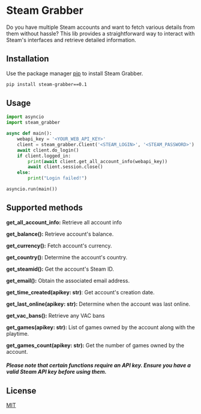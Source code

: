 # Steam Grabber

Do you have multiple Steam accounts and want to fetch various details from them without hassle? This lib provides a straightforward way to interact with Steam's interfaces and retrieve detailed information.

## Installation

Use the package manager [pip](https://pip.pypa.io/en/stable/) to install Steam Grabber.

```bash
pip install steam-grabber==0.1
```

## Usage

```python
import asyncio
import steam_grabber

async def main():
    webapi_key = '<YOUR_WEB_API_KEY>'
    client = steam_grabber.Client('<STEAM_LOGIN>', '<STEAM_PASSWORD>')
    await client.do_login()
    if client.logged_in:
        print(await client.get_all_account_info(webapi_key))
        await client.session.close()
    else:
        print("Login failed!")

asyncio.run(main())
```

## Supported methods 

**get_all_account_info:** Retrieve all account info

**get_balance():** Retrieve account's balance.

**get_currency():** Fetch account's currency.

**get_country():** Determine the account's country.

**get_steamid():** Get the account's Steam ID.

**get_email():** Obtain the associated email address.

**get_time_created(apikey: str)**: Get account's creation date.

**get_last_online(apikey: str):** Determine when the account was last online.

**get_vac_bans():** Retrieve any VAC bans

**get_games(apikey: str):** List of games owned by the account along with the playtime.

**get_games_count(apikey: str):** Get the number of games owned by the account.

##### **Please note that certain functions require an API key. Ensure you have a valid Steam API key before using them.**

## License

[MIT](https://choosealicense.com/licenses/mit/)
